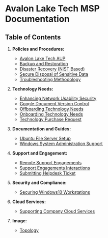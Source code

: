 # Avalon Lake Tech MSP Documentation

## Table of Contents

1. **Policies and Procedures:**
   - [Avalon Lake Tech AUP](Avalon_Lake_Tech_AUP.md)
   - [Backup and Restoration](Backup_Restoration.md)
   - [Disaster Recovery (NIST Based)](Disaster_Recovery_NIST_Based.md)
   - [Secure Disposal of Sensitive Data](Secure_Disposal_of_Sensitive_Data.md)
   - [Troubleshooting Methodology](Troubleshooting_Methodology.md)

2. **Technology Needs:**
   - [Enhancing Network Usability Security](Enhancing_Network_Usability_Security.md)
   - [Google Document Version Control](Google_Document_Version_Control.md)
   - [Offboarding Technology Needs](Offboarding_Technology_Needs.md)
   - [Onboarding Technology Needs](Onboarding_Technology_Needs.md)
   - [Technology Purchase Request](Technology_Purchase_Request.md)

3. **Documentation and Guides:**
   - [Ubuntu File Server Setup](ubuntu_file_server_setup.md)
   - [Windows System Administration Support](Windows_System_Administration_Support.md)

4. **Support and Engagement:**
   - [Remote Support Engagements](Remote_Support_Engagements.md)
   - [Support Engagements Interactions](Support_Engagements_Interactions.md)
   - [Submitting Helpdesk Ticket](Submitting_Helpdesk_Ticket.md)

5. **Security and Compliance:**
   - [Securing Windows10 Workstations](Securing_Windows10_Workstations.md)

6. **Cloud Services:**
   - [Supporting Company Cloud Services](Supporting_Company_Cloud_Services.md)

7. **Image:**
   - [Topology](https://github.com/avalon-lake-tech/mrbeast-sops-topologies-docs/blob/main/Image/topology.png)



